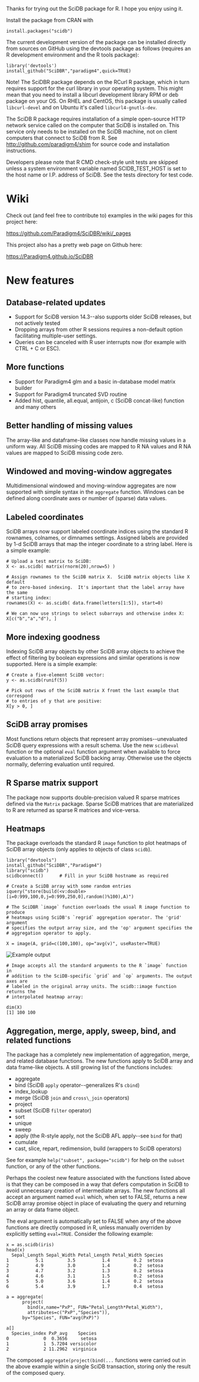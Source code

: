 Thanks for trying out the SciDB package for R. I hope you enjoy using it.

Install the package from CRAN with
```
install.packages("scidb")
```

The current development version of the package can be installed directly from
sources on  GitHub using the devtools package as follows (requires an R
development environment  and the R tools package):
```
library('devtools')
install_github("SciDBR","paradigm4",quick=TRUE)
```

Note! The SciDBR package depends on the RCurl R package, which in turn requires
support for the curl library in your operating system. This might mean that
you need to install a libcurl development library RPM or deb package on your
OS. On RHEL and CentOS, this package is usually called `libcurl-devel` and on
Ubuntu it's called `libcurl4-gnutls-dev`.


The SciDB R package requires installation of a simple open-source HTTP network
service called on the computer that SciDB is installed on. This service only
needs to be installed on the SciDB machine, not on client computers that
connect to SciDB from R.  See http://github.com/paradigm4/shim  for source code
and installation instructions.

Developers please note that R CMD check-style unit tests are skipped unless a
system environment variable named SCIDB_TEST_HOST is set to the host name or
I.P. address of SciDB. See the tests directory for test code.

Wiki
===
Check out (and feel free to contribute to) examples in the wiki pages for
this project here:

https://github.com/Paradigm4/SciDBR/wiki/_pages

This project also has a pretty web page on Github here:

https://Paradigm4.github.io/SciDBR

New features
===

## Database-related updates

* Support for SciDB version 14.3--also supports older SciDB releases, but not actively tested
* Dropping arrays from other R sessions requires a non-default option facilitating multiple-user settings.
* Queries can be canceled with R user interrupts now (for example with CTRL + C or ESC).

## More functions

* Support for Paradigm4 glm and a basic in-database model matrix builder
* Support for Paradigm4 truncated SVD routine
* Added hist, quantile, all.equal, antijoin, c (SciDB concat-like) function and many others


## Better handling of missing values

The array-like and dataframe-like classes now handle missing values in a
uniform way. All SciDB missing codes are mapped to R NA values and R NA values
are mapped to SciDB missing code zero.

## Windowed and moving-window aggregates

Multidimensional windowed and moving-window aggregates are now supported with
simple syntax in the `aggregate` function. Windows can be defined along
coordinate axes or number of (sparse) data values.

## Labeled coordinates

SciDB arrays now support labeled coordinate indices using the standard R
rownames, colnames, or dimnames settings. Assigned labels are provided by 1-d
SciDB arrays that map the integer coordinate to a string label. Here is a
simple example:

```
# Upload a test matrix to SciDB:
X <- as.scidb( matrix(rnorm(20),nrow=5) )

# Assign rownames to the SciDB matrix X.  SciDB matrix objects like X default
# to zero-based indexing.  It's important that the label array have the same
# starting index:
rownames(X) <- as.scidb( data.frame(letters[1:5]), start=0)

# We can now use strings to select subarrays and otherwise index X:
X[c("b","a","d"), ]
```

## More indexing goodness

Indexing SciDB array objects by other SciDB array objects to achieve the effect
of filtering by boolean expressions and similar operations is now supported.
Here is a simple example:

```
# Create a five-element SciDB vector:
y <- as.scidb(runif(5))

# Pick out rows of the SciDB matrix X fromt the last example that correspond
# to entries of y that are positive:
X[y > 0, ]
```

## SciDB array promises
Most functions return objects that represent array promises--unevaluated SciDB
query expressions with a result schema. Use the new `scidbeval` function or the
optional `eval` function argument when available to force evaluation to a
materialized SciDB backing array. Otherwise use the objects normally, deferring
evaluation until required.

## R Sparse matrix support
The package now supports double-precision valued R sparse matrices
defined via the `Matrix` package. Sparse SciDB matrices that are
materialized to R are returned as sparse R matrices and vice-versa.

## Heatmaps
The package overloads the standard R `image` function to plot heatmaps
of SciDB array objects (only applies to objects of class `scidb`).
```
library("devtools")
install_github("SciDBR","Paradigm4")
library("scidb")
scidbconnect()      # Fill in your SciDB hostname as required

# Create a SciDB array with some random entries
iquery("store(build(<v:double>[i=0:999,100,0,j=0:999,250,0],random()%100),A)")

# The SciDBR `image` function overloads the usual R image function to produce
# heatmaps using SciDB's `regrid` aggregation operator. The 'grid' argument
# specifies the output array size, and the 'op' argument specifies the
# aggregation operator to apply.

X = image(A, grid=c(100,100), op="avg(v)", useRaster=TRUE)
```
![Example output](https://raw.github.com/Paradigm4/SciDBR/master/inst/misc/image.jpg "Example output")

```
# Image accepts all the standard arguments to the R `image` function in
# addition to the SciDB-specific `grid` and `op` arguments. The output axes are
# labeled in the original array units. The scidb::image function returns the
# interpolated heatmap array:

dim(X)
[1] 100 100
```

## Aggregation, merge, apply, sweep, bind, and related functions
The package has a completely new implementation of aggregation, merge, and
related database functions. The new functions apply to SciDB array and data
frame-like objects. A still growing list of the functions includes:

* aggregate
* bind  (SciDB `apply` operator--generalizes R's `cbind`)
* index_lookup
* merge (SciDB `join` and `cross\_join` operators)
* project
* subset (SciDB `filter` operator)
* sort
* unique
* sweep
* apply (the R-style apply, not the SciDB AFL apply--see `bind` for that)
* cumulate
* cast, slice, repart, redimension, build (wrappers to SciDB operators)

See for example `help("subset", package="scidb")` for help on the `subset`
function, or any of the other functions.

Perhaps the coolest new feature associated with the functions listed above is
that they can be composed in a way that defers computation in SciDB to avoid
unnecessary creation of intermediate arrays. The new functions all accept an
argument named `eval` which, when set to FALSE, returns a new SciDB array
promise object in place of evaluating the query and returning an array or data
frame object.

The eval argument is automatically set to FALSE when any of the above functions
are directly composed in R, unless manually overriden by explicitly setting
`eval=TRUE`. Consider the following example:

```
x = as.scidb(iris)
head(x)
  Sepal_Length Sepal_Width Petal_Length Petal_Width Species
1          5.1         3.5          1.4         0.2  setosa
2          4.9         3.0          1.4         0.2  setosa
3          4.7         3.2          1.3         0.2  setosa
4          4.6         3.1          1.5         0.2  setosa
5          5.0         3.6          1.4         0.2  setosa
6          5.4         3.9          1.7         0.4  setosa

a = aggregate(
      project(
        bind(x,name="PxP", FUN="Petal_Length*Petal_Width"),
        attributes=c("PxP","Species")),
      by="Species", FUN="avg(PxP)")

a[]
  Species_index PxP_avg    Species
0             0  0.3656     setosa
1             1  5.7204 versicolor
2             2 11.2962  virginica
```
The composed `aggregate(project(bind(...` functions were carried out in
the above example within a single SciDB transaction, storing only the result
of the composed query.
